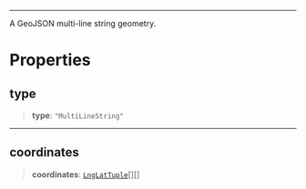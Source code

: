 ***

A GeoJSON multi-line string geometry.

# Properties

## type

> **type**: `"MultiLineString"`

***

## coordinates

> **coordinates**: [`LngLatTuple`](LngLatTuple.md)\[]\[]
